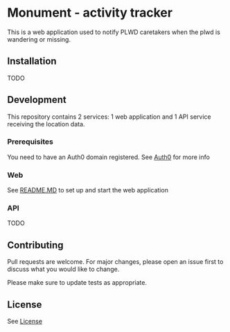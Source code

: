 # Monument - activity tracker

This is a web application used to notify PLWD caretakers when the plwd is wandering or missing. 

## Installation

TODO

## Development

This repository contains 2 services: 1 web application and 1 API service receiving the location data.

### Prerequisites

You need to have an Auth0 domain registered. See [Auth0](./docs/auth0.md) for more info  

### Web

See [README.MD](./web/README.MD) to set up and start the web application

### API

TODO

## Contributing
Pull requests are welcome. For major changes, please open an issue first to discuss what you would like to change.

Please make sure to update tests as appropriate.

## License

See [License](./LICENSE)
